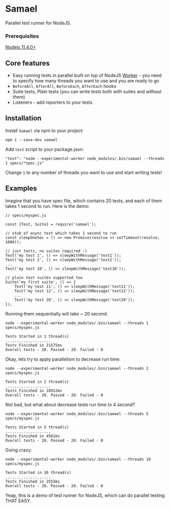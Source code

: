 # Samael

Parallel test runner for NodeJS.

### Prerequisites
[Nodejs 11.4.0+](https://nodejs.org/en/)

## Core features
* Easy running tests in parallel built on top of NodeJS [Worker](https://nodejs.org/api/worker_threads.html) - you need to specify how many threads you want to use and you are ready to go
* `BeforeAll`, `AfterAll`, `BeforeEach`, `AfterEach` hooks
* Suite tests, Plain tests (you can write tests both with suites and without them)
* Listeners - add reporters to your tests

## Installation

Install `Samael` via npm to your project:

```
npm i --save-dev samael
```

Add `test` script to your package.json:

```
"test": "node --experimental-worker node_modules/.bin/samael --threads 1 specs/*spec.js"
```

Change `1` to any number of threads you want to use and start writing tests!

## Examples

Imagine that you have spec file, which contains 20 tests, and each of them takes 1 second to run. Here is the demo:

```
// specs/myspec.js

const {Test, Suite} = require('samael');

// stub of async test which takes 1 second to run
const sleepOneSec = () => new Promise(resolve => setTimeout(resolve, 1000));

// just tests, no suites required :)
Test('my test 1', () => sleepWithMessage('test1'));
Test('my test 2', () => sleepWithMessage('test2'));
...
Test('my test 10', () => sleepWithMessage('test10'));

// plain test suites supported too
Suite('my first suite', () => {
    Test('my test 11', () => sleepWithMessage('test11'));
    Test('my test 12', () => sleepWithMessage('test12'));
    ...
    Test('my test 20', () => sleepWithMessage('test20'));
});
```

Running them sequentially will take ~ 20 second.

`node --experimental-worker node_modules/.bin/samael --threads 1 specs/myspec.js`
```
Tests Started in 1 thread(s)
....................
Tests Finished in 21575ms
Overall tests - 20. Passed - 20. Failed - 0
```

Okay, lets try to apply parallelism to decrease run time:

`node --experimental-worker node_modules/.bin/samael --threads 2 specs/myspec.js`
```
Tests Started in 2 thread(s)
....................
Tests Finished in 10912ms
Overall tests - 20. Passed - 20. Failed - 0
```

Not bad, but what about decrease tests run time to 4 second?

`node --experimental-worker node_modules/.bin/samael --threads 5 specs/myspec.js`
```
Tests Started in 5 thread(s)
....................
Tests Finished in 4561ms
Overall tests - 20. Passed - 20. Failed - 0
```

Going crazy:

`node --experimental-worker node_modules/.bin/samael --threads 10 specs/myspec.js`
```
Tests Started in 10 thread(s)
....................
Tests Finished in 2553ms
Overall tests - 20. Passed - 20. Failed - 0
```

Yeap, this is a demo of test runner for NodeJS, which can do parallel testing THAT EASY.
